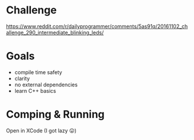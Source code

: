 # Challenge
https://www.reddit.com/r/dailyprogrammer/comments/5as91q/20161102_challenge_290_intermediate_blinking_leds/

# Goals
* compile time safety
* clarity
* no external dependencies
* learn C++ basics

# Comping & Running
Open in XCode (I got lazy 😛)
